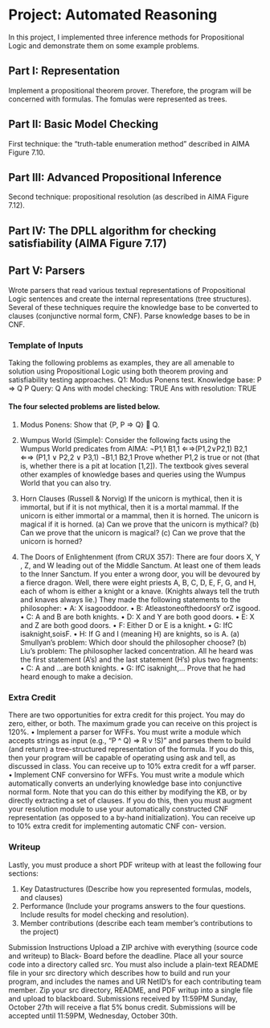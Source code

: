# Project: Automated Reasoning

In this project, I implemented three inference methods for Propositional Logic and demonstrate them on some example problems.

## Part I: Representation

Implement a propositional theorem prover. Therefore, the program will be concerned with formulas. The fomulas were represented as trees.

## Part II: Basic Model Checking

First technique: the “truth-table enumeration method” described in AIMA Figure 7.10. 

## Part III: Advanced Propositional Inference

Second technique: propositional resolution (as described in AIMA Figure 7.12). 

## Part IV: The DPLL algorithm for checking satisfiability (AIMA Figure 7.17)

## Part V: Parsers
Wrote parsers that read various textual representations of Propositional Logic sentences and create the internal representations (tree structures).
Several of these techniques require the knowledge base to be converted to clauses (conjunctive normal form, CNF). Parse knowledge bases to be in CNF.

### Template of Inputs

Taking the following problems as examples, they are all amenable to solution using Propositional Logic using both theorem proving and satisfiability testing approaches.
    Q1: Modus Ponens test. Knowledge base:
    P => Q
    P
    Query: Q
    Ans with model checking: TRUE
    Ans with resolution: TRUE

#### The four selected problems are listed below.

1. Modus Ponens: Show that {P, P ⇒ Q} 􏰀 Q.

2. Wumpus World (Simple): Consider the following facts using the Wumpus World predicates from AIMA:
¬P1,1
B1,1 ⇐⇒(P1,2∨P2,1)
B2,1 ⇐⇒ (P1,1 ∨ P2,2 ∨ P3,1) ¬B1,1
B2,1
Prove whether P1,2 is true or not (that is, whether there is a pit at location [1,2]).
The textbook gives several other examples of knowledge bases and queries using the Wumpus World that you can also try.

3. Horn Clauses (Russell & Norvig) If the unicorn is mythical, then it is immortal, but if it is not mythical, then it is a mortal mammal. If the unicorn is either immortal or a mammal, then it is horned. The unicorn is magical if it is horned.
(a) Can we prove that the unicorn is mythical? (b) Can we prove that the unicorn is magical?
(c) Can we prove that the unicorn is horned?

4. The Doors of Enlightenment (from CRUX 357): There are four doors X, Y , Z, and W leading out of the Middle Sanctum. At least one of them leads to the Inner Sanctum. If you enter a wrong door, you will be devoured by a fierce dragon. Well, there were eight priests A, B, C, D, E, F, G, and H, each of whom is either a knight or a knave. (Knights always tell the truth and knaves always lie.) They made the following statements to the philosopher:
• A: X isagooddoor.
• B: AtleastoneofthedoorsY orZ isgood.
• C: A and B are both knights.
• D: X and Y are both good doors.
• E: X and Z are both good doors.
• F: Either D or E is a knight.
• G: IfC isaknight,soisF.
• H: If G and I (meaning H) are knights, so is A.
(a) Smullyan’s problem: Which door should the philosopher choose?
(b) Liu’s problem: The philosopher lacked concentration. All he heard was the first statement (A’s) and the last statement (H’s) plus two fragments:
• C: A and ...are both knights.
• G: IfC isaknight,...
Prove that he had heard enough to make a decision.

### Extra Credit
There are two opportunities for extra credit for this project. You may do zero, either, or both. The maximum grade you can receive on this project is 120%.
• Implement a parser for WFFs. You must write a module which accepts strings as input (e.g., “P ^ Q) => R v !S)” and parses them to build (and return) a tree-structured representation of the formula. If you do this, then your program will be capable of operating using ask and tell, as discussed in class. You can receive up to 10% extra credit for a wff parser.
• Implement CNF conversino for WFFs. You must write a module which automatically converts an underlying knowledge base into conjunctive normal form. Note that you can do this either by modifying the KB, or by directly extracting a set of clauses. If you do this, then you must augment your resolution module to use your automatically constructed CNF representation (as opposed to a by-hand initialization). You can receive up to 10% extra credit for implementing automatic CNF con- version.

### Writeup
Lastly, you must produce a short PDF writeup with at least the following four sections:
1. Key Datastructures (Describe how you represented formulas, models, and clauses)
2. Performance (Include your programs answers to the four questions. Include results for model checking and resolution).
3. Member contributions (describe each team member’s contributions to the project)

Submission Instructions
Upload a ZIP archive with everything (source code and writeup) to Black- Board before the deadline.
Place all your source code into a directory called src. You must also include a plain-text README file in your src directory which describes how to build and run your program, and includes the names and UR NetID’s for each contributing team member. Zip your src directory, README, and PDF writup into a single file and upload to blackboard.
Submissions received by 11:59PM Sunday, October 27th will receive a flat 5% bonus credit. Submissions will be accepted until 11:59PM, Wednesday, October 30th.
